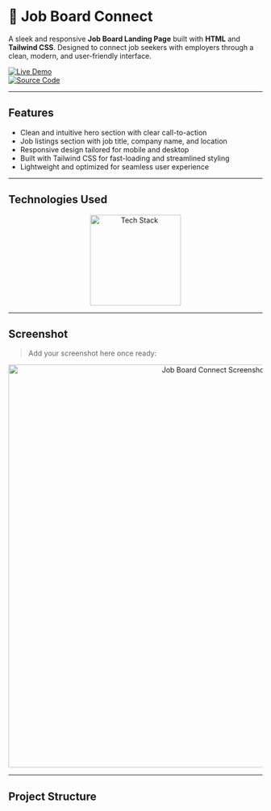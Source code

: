 #  💼 Job Board Connect 

A sleek and responsive **Job Board Landing Page** built with **HTML** and **Tailwind CSS**. Designed to connect job seekers with employers through a clean, modern, and user-friendly interface.

[![Live Demo](https://img.shields.io/badge/🚀_Live_Demo-00C7B7?style=for-the-badge&logo=netlify&logoColor=white)](https://amdadislam01.github.io/job-board-connect/)  
[![Source Code](https://img.shields.io/badge/💻_Source_Code-181717?style=for-the-badge&logo=github&logoColor=white)](https://github.com/amdadislam01/job-board-connect)

---

##  Features

-  Clean and intuitive hero section with clear call-to-action
-  Job listings section with job title, company name, and location
-  Responsive design tailored for mobile and desktop
-  Built with Tailwind CSS for fast-loading and streamlined styling
-  Lightweight and optimized for seamless user experience

---

##  Technologies Used

<p align="center">
  <img src="https://skillicons.dev/icons?i=html,tailwindcss" alt="Tech Stack" width="180"/>
</p>

---

##  Screenshot

> Add your screenshot here once ready:

<p align="center">
  <img src="https://i.postimg.cc/YOUR_IMAGE_LINK.png" alt="Job Board Connect Screenshot" width="800"/>
</p>

---

##  Project Structure

